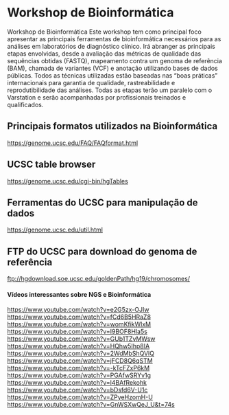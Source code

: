 # Workshop de Bioinformática
Workshop de Bioinformática
Este workshop tem como principal foco apresentar as principais ferramentas de bioinformática necessários para as análises em laboratórios de diagnóstico clínico. Irá abranger as principais etapas envolvidas, desde a avaliação das métricas de qualidade das sequências obtidas (FASTQ), mapeamento contra um genoma de referência (BAM), chamada de variantes (VCF) e anotação utilizando bases de dados públicas. Todos as técnicas utilizadas estão baseadas nas “boas práticas” internacionais para garantia de qualidade, rastreabilidade e reprodutibilidade das análises. Todas as etapas terão um paralelo com o Varstation e serão acompanhadas por profissionais treinados e qualificados.

## Principais formatos utilizados na Bioinformática
https://genome.ucsc.edu/FAQ/FAQformat.html

## UCSC table browser
https://genome.ucsc.edu/cgi-bin/hgTables

## Ferramentas do UCSC para manipulação de dados
https://genome.ucsc.edu/util.html

## FTP do UCSC para download do genoma de referência
ftp://hgdownload.soe.ucsc.edu/goldenPath/hg19/chromosomes/

#### Vídeos interessantes sobre NGS e Bioinformática
https://www.youtube.com/watch?v=e2G5zx-OJIw
https://www.youtube.com/watch?v=fCd6B5HRaZ8
https://www.youtube.com/watch?v=womKfikWlxM
https://www.youtube.com/watch?v=I9BOF8Hla5s
https://www.youtube.com/watch?v=GUb1TZvMWsw
https://www.youtube.com/watch?v=HQhw5Ihp8IA
https://www.youtube.com/watch?v=2WdMbShQVlQ
https://www.youtube.com/watch?v=jFCD8Q6qSTM
https://www.youtube.com/watch?v=-kTcFZxP6kM
https://www.youtube.com/watch?v=PGAfwSRYv1g
https://www.youtube.com/watch?v=l4BAfRekohk
https://www.youtube.com/watch?v=bDsfd6V-U1c
https://www.youtube.com/watch?v=ZPyeHzomH-U
https://www.youtube.com/watch?v=GnWSXwQeJ_U&t=74s
